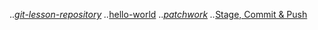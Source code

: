 ..*[git-lesson-repository](https://github.com/ChriswellPetii/git-lesson-repository.git)
..*[hello-world](https://github.com/ChriswellPetii/hello-world.git)
..*[patchwork](https://github.com/ChriswellPetii/patchwork.git)
..*[Stage, Commit & Push](https://github.com/green-fox-academy/ChriswellPetii.git)